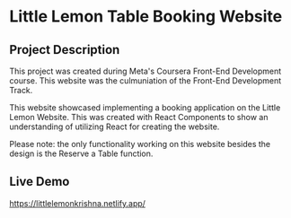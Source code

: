 # Little Lemon Table Booking Website

## Project Description
This project was created during Meta's Coursera Front-End Development course. This website was the culmuniation of the Front-End Development Track.

This website showcased implementing a booking application on the Little Lemon Website. This was created with React Components to show an understanding of utilizing React for creating the website.

Please note: the only functionality working on this website besides the design is the Reserve a Table function.

## Live Demo
https://littlelemonkrishna.netlify.app/